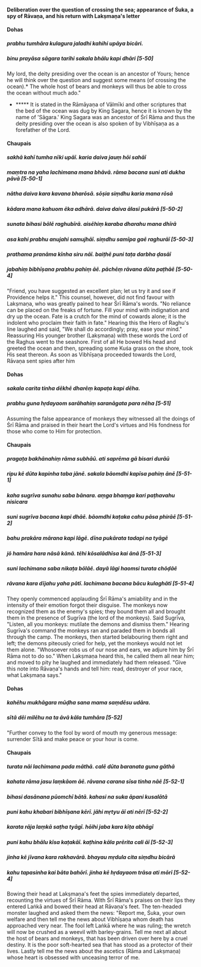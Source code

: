 #### Deliberation over the question of crossing the sea; appearance of Śuka, a spy of Rāvaṇa, and his return with Lakṣmaṇa's letter

#### Dohas

##### prabhu tumhāra kulagura jaladhi kahihi upāya bicāri.
##### binu prayāsa sāgara tarihi sakala bhālu kapi dhāri [5-50]

My lord, the deity presiding over the ocean is an ancestor of Yours; hence he will think over the question and suggest some means (of crossing the ocean).* The whole host of bears and monkeys will thus be able to cross the ocean without much ado."

- ***** It is stated in the Rāmāyaṇa of Vālmīki and other scriptures that the bed of the ocean was dug by King Sagara, hence it is known by the name of 'Sāgara.' King Sagara was an ancestor of Śrī Rāma and thus the deity presiding over the ocean is also spoken of by Vibhīṣaṇa as a forefather of the Lord.

#### Chaupais

##### sakhā kahī tumha nīki upāī. karia daiva jauṃ hōi sahāī
##### maṃtra na yaha lachimana mana bhāvā. rāma bacana suni ati dukha pāvā [5-50-1]
##### nātha daiva kara kavana bharōsā. sōṣia siṃdhu karia mana rōsā
##### kādara mana kahuom ēka adhārā. daiva daiva ālasī pukārā [5-50-2]
##### sunata bihasi bōlē raghubīrā. aisēhiṃ karaba dharahu mana dhīrā
##### asa kahi prabhu anujahi samujhāī. siṃdhu samīpa gaē raghurāī [5-50-3]
##### prathama pranāma kīnha siru nāī. baiṭhē puni taṭa darbha ḍasāī
##### jabahiṃ bibhīṣana prabhu pahiṃ āē. pāchēṃ rāvana dūta paṭhāē [5-50-4]

"Friend, you have suggested an excellent plan; let us try it and see if Providence helps it." This counsel, however, did not find favour with Lakṣmaṇa, who was greatly pained to hear Śrī Rāma's words. "No reliance can be placed on the freaks of fortune. Fill your mind with indignation and dry up the ocean. Fate is a crutch for the mind of cowards alone; it is the indolent who proclaim their faith in fate." Hearing this the Hero of Raghu's line laughed and said, "We shall do accordingly; pray, ease your mind." Reassuring His younger brother (Lakṣmaṇa) with these words the Lord of the Raghus went to the seashore. First of all He bowed His head and greeted the ocean and then, spreading some Kuśa grass on the shore, took His seat thereon. As soon as Vibhīṣaṇa proceeded towards the Lord, Rāvaṇa sent spies after him

#### Dohas

##### sakala carita tinha dēkhē dharēṃ kapaṭa kapi dēha.
##### prabhu guna hṛdayaom sarāhahiṃ saranāgata para nēha [5-51]

Assuming the false appearance of monkeys they witnessed all the doings of Śrī Rāma and praised in their heart the Lord's virtues and His fondness for those who come to Him for protection.

#### Chaupais

##### pragaṭa bakhānahiṃ rāma subhāū. ati saprēma gā bisari durāū
##### ripu kē dūta kapinha taba jānē. sakala bāomdhi kapīsa pahiṃ ānē [5-51-1]
##### kaha sugrīva sunahu saba bānara. aṃga bhaṃga kari paṭhavahu nisicara
##### suni sugrīva bacana kapi dhāē. bāomdhi kaṭaka cahu pāsa phirāē [5-51-2]
##### bahu prakāra mārana kapi lāgē. dīna pukārata tadapi na tyāgē
##### jō hamāra hara nāsā kānā. tēhi kōsalādhīsa kai ānā [5-51-3]
##### suni lachimana saba nikaṭa bōlāē. dayā lāgi haomsi turata chōḍāē
##### rāvana kara dījahu yaha pātī. lachimana bacana bācu kulaghātī [5-51-4]

They openly commenced applauding Śrī Rāma's amiability and in the intensity of their emotion forgot their disguise. The monkeys now recognized them as the enemy's spies; they bound them all and brought them in the presence of Sugrīva (the lord of the monkeys). Said Sugrīva, "Listen, all you monkeys: mutilate the demons and dismiss them." Hearing Sugrīva's command the monkeys ran and paraded them in bonds all through the camp. The monkeys, then started belabouring them right and left; the demons piteously cried for help, yet the monkeys would not let them alone. "Whosoever robs us of our nose and ears, we adjure him by Śrī Rāma not to do so." When Lakṣmaṇa heard this, he called them all near him; and moved to pity he laughed and immediately had them released. "Give this note into Rāvaṇa's hands and tell him: read, destroyer of your race, what Lakṣmaṇa says."

#### Dohas

##### kahēhu mukhāgara mūḍha sana mama saṃdēsu udāra.
##### sītā dēi milēhu na ta āvā kāla tumhāra [5-52]

"Further convey to the fool by word of mouth my generous message: surrender Sītā and make peace or your hour is come.

#### Chaupais

##### turata nāi lachimana pada māthā. calē dūta baranata guna gāthā
##### kahata rāma jasu laṃkāom āē. rāvana carana sīsa tinha nāē [5-52-1]
##### bihasi dasānana pūomchī bātā. kahasi na suka āpani kusalātā
##### puni kahu khabari bibhīṣana kērī. jāhi mṛtyu āī ati nērī [5-52-2]
##### karata rāja laṃkā saṭha tyāgī. hōihi jaba kara kīṭa abhāgī
##### puni kahu bhālu kīsa kaṭakāī. kaṭhina kāla prērita cali āī [5-52-3]
##### jinha kē jīvana kara rakhavārā. bhayau mṛdula cita siṃdhu bicārā
##### kahu tapasinha kai bāta bahōrī. jinha kē hṛdayaom trāsa ati mōrī [5-52-4]

Bowing their head at Lakṣmaṇa's feet the spies immediately departed, recounting the virtues of Śrī Rāma. With Śrī Rāma's praises on their lips they entered Laṅkā and bowed their head at Rāvaṇa's feet. The ten-headed monster laughed and asked them the news: "Report me, Śuka, your own welfare and then tell me the news about Vibhīṣaṇa whom death has approached very near. The fool left Laṅkā where he was ruling; the wretch will now be crushed as a weevil with barley-grains. Tell me next all about the host of bears and monkeys, that has been driven over here by a cruel destiny. It is the poor soft-hearted sea that has stood as a protector of their lives. Lastly tell me the news about the ascetics (Rāma and Lakṣmaṇa) whose heart is obsessed with unceasing terror of me.